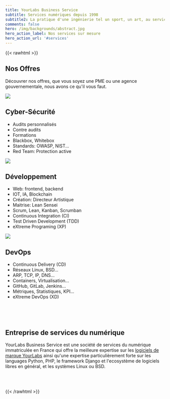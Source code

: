 ```yaml
---
title: YourLabs Business Service
subtitle: Services numériques depuis 1998
subtitle2: La pratique d'une ingénierie tel un sport, un art, au service d'êtres humains.
comments: false
hero: /img/backgrounds/abstract.jpg
hero_action_label: Nos services sur mesure
hero_action_url: '#services'
---
```


{{< rawhtml >}}
<style type="text/css">
main p {
  text-align: justify;
}
main h2 {
  text-align: center;
  margin-top: 5rem;
  margin-bottom: 3rem;
  font-size: 3rem;
}
a h3 {
  color: #444fff;
}
</style>

<div id="index-background">
</div>

<div class="product-container" style="">
  <div class="homepage-content">
    <h2>Nos Offres</h2>
    <p>
    Découvrer nos offres, que vous soyez une PME ou une agence gouvernementale, nous avons ce qu'il vous faut.
    </p>
    <a name="services"></a>
    <div class="services">
      <div class="service">
        <a href="/secops/" class="overlay"></a>
        <img loading="lazy" src="/img/cybersecurity.svg" />
        <h2>Cyber-Sécurité</h2>
        <ul>
            <li>Audits personnalisés</li>
            <li>Contre audits</li>
            <li>Formations</li>
            <li>Blackbox, Whitebox</li>
            <li>Standards: OWASP, NIST...</li>
            <li>Red Team: Protection active</li>
        </ul>
      </div>
      <div class="service">
        <a href="/dev/" class="overlay"></a>
        <img loading="lazy" src="/img/web_development.svg" />
        <h2>Développement</h2>
        <ul>
            <li>
                Web: frontend, backend
            </li>
            <li>
                IOT, IA, Blockchain
            </li>
            <li>
                Création: Directeur Artistique
            </li>
            <li>
                Maitrise: Lean Sensei
            </li>
            <li>
                Scrum, Lean, Kanban, Scrumban
            </li>
            <li>
                Continuous Integration (CI)
            </li>
            <li>
                Test Driven Development (TDD)
            </li>
            <li>
                eXtreme Programing (XP)
            </li>
        </ul>
      </div>
      <div class="service">
        <a href="/devops/" class="overlay"></a>
        <img loading="lazy" src="/img/online_storage.svg" />
        <h2>DevOps</h2>
        <ul>
            <li>
                Continuous Delivery (CD)
            </li>
            <li>
                Réseaux Linux, BSD...
            </li>
            <li>ARP, TCP, IP, DNS...</li>
            <li>Containers, Virtualisation...</li>
            <li>GitHub, GitLab, Jenkins...</li>
            <li>Métriques, Statistiques, KPI...</li>
            <li>eXtreme DevOps (XD)</li>
        </ul>
      </div>
    </div>
  </div>
</div>

<div class="hero" style="background-image: url(/img/backgrounds/abstract.jpg); background-position: center; height: auto; padding: 3rem 0">
  <div class="hero-inner">
    <h2>Entreprise de services du numérique</h2>
    <div class="container">
      <span class="subtitle">
        YourLabs Business Service est une société de services du numérique immatriculée
        en France qui offre la meilleure expertise sur les <a href="/software/">logiciels de marque
        YourLabs</a> ainsi qu'une expertise particulièrement forte sur les
        languages Python, PHP, le framework Django et l'ecosystème de logiciels libres
        en général, et les systèmes Linux ou BSD.
      </span>
    </div>
  </div>
</div>



<script>
document.querySelector("body").onscroll = function myFunction() {  
    var scrolltotop = document.scrollingElement.scrollTop;
    var target = document.getElementById("index-background");
    var xvalue = "center";
    var factor = -0.4;
    var yvalue = scrolltotop * factor;
    target.style.backgroundPosition = xvalue + " " + yvalue + "px";
  }
</script>
{{< /rawhtml >}}
